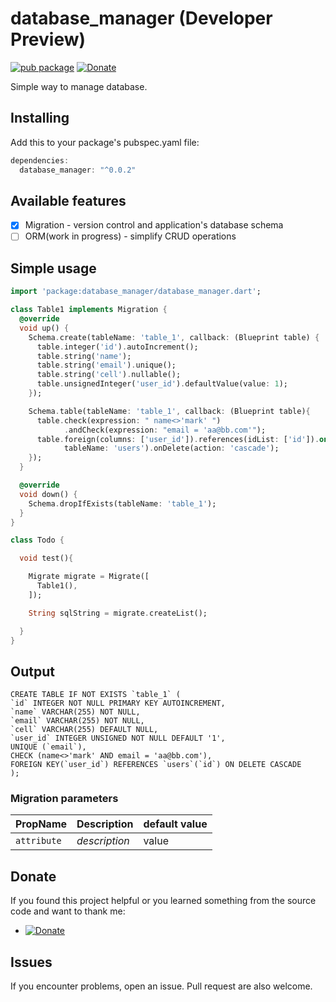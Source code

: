 # database_manager (Developer Preview)
[![pub package](https://img.shields.io/badge/pub-0.0.2-orange.svg)](https://pub.dartlang.org/packages/database_manager)
[![Donate](https://img.shields.io/badge/Donate-PayPal-green.svg)](https://www.paypal.me/dnag88)

Simple way to manage database.

## Installing
Add this to your package's pubspec.yaml file:
```dart
dependencies:
  database_manager: "^0.0.2"
```

## Available features

- [x] Migration - version control and application's database schema
- [ ] ORM(work in progress) - simplify CRUD operations

## Simple usage
```dart
import 'package:database_manager/database_manager.dart';

class Table1 implements Migration {
  @override
  void up() {
    Schema.create(tableName: 'table_1', callback: (Blueprint table) {
      table.integer('id').autoIncrement();
      table.string('name');
      table.string('email').unique();
      table.string('cell').nullable();
      table.unsignedInteger('user_id').defaultValue(value: 1);
    });

    Schema.table(tableName: 'table_1', callback: (Blueprint table){
      table.check(expression: " name<>'mark' ")
            .andCheck(expression: "email = 'aa@bb.com'");
      table.foreign(columns: ['user_id']).references(idList: ['id']).on(
            tableName: 'users').onDelete(action: 'cascade');
    });
  }

  @override
  void down() {
    Schema.dropIfExists(tableName: 'table_1');
  }
}

class Todo {

  void test(){

    Migrate migrate = Migrate([
      Table1(),
    ]);

    String sqlString = migrate.createList();

  }
}
```
## Output 
```roomsql
CREATE TABLE IF NOT EXISTS `table_1` (
`id` INTEGER NOT NULL PRIMARY KEY AUTOINCREMENT,
`name` VARCHAR(255) NOT NULL,
`email` VARCHAR(255) NOT NULL,
`cell` VARCHAR(255) DEFAULT NULL,
`user_id` INTEGER UNSIGNED NOT NULL DEFAULT '1',
UNIQUE (`email`),
CHECK (name<>'mark' AND email = 'aa@bb.com'),
FOREIGN KEY(`user_id`) REFERENCES `users`(`id`) ON DELETE CASCADE
);
```

### Migration parameters
|PropName|Description|default value|
|:-------|:----------|:------------|
|`attribute`|*description*|value|


## Donate
If you found this project helpful or you learned something from the source code and want to thank me: 
- [![Donate](https://img.shields.io/badge/Donate-PayPal-green.svg)](https://www.paypal.me/dnag88)

## Issues
If you encounter problems, open an issue. Pull request are also welcome.

